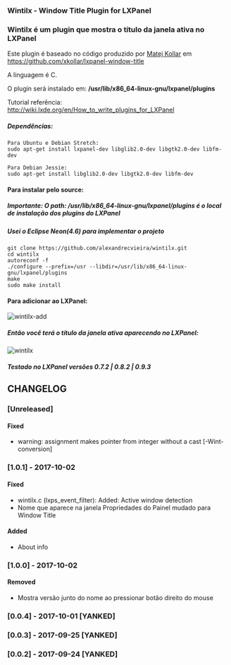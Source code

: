 ### Wintilx - Window Title Plugin for LXPanel
### Wintilx é um plugin que mostra o título da janela ativa no LXPanel

Este plugin é baseado no código produzido por [Matej Kollar](https://github.com/xkollar) em https://github.com/xkollar/lxpanel-window-title

A linguagem é C.

O plugin será instalado em: <b>/usr/lib/x86_64-linux-gnu/lxpanel/plugins</b>

Tutorial referência: http://wiki.lxde.org/en/How_to_write_plugins_for_LXPanel

##### Dependências:
	Para Ubuntu e Debian Stretch:
	sudo apt-get install lxpanel-dev libglib2.0-dev libgtk2.0-dev libfm-dev

	Para Debian Jessie:
	sudo apt-get install libglib2.0-dev libgtk2.0-dev libfm-dev
	
#### Para instalar pelo source:
##### Importante: O path: /usr/lib/x86_64-linux-gnu/lxpanel/plugins é o local de instalação dos plugins do LXPanel
##### Usei o Eclipse Neon(4.6) para implementar o projeto
	git clone https://github.com/alexandrecvieira/wintilx.git
	cd wintilx
	autoreconf -f
	./configure --prefix=/usr --libdir=/usr/lib/x86_64-linux-gnu/lxpanel/plugins
	make
	sudo make install
	
#### Para adicionar ao LXPanel:
	
![wintilx-add](http://alexandrecvieira.droppages.com/images/wintilx/wintilx-add-to-panel.png)

##### Então você terá o título da janela ativa aparecendo no LXPanel:
	
![wintilx](http://alexandrecvieira.droppages.com/images/wintilx/wintilx.gif)

##### Testado no LXPanel versões 0.7.2 | 0.8.2 | 0.9.3 

## CHANGELOG

### [Unreleased]
#### Fixed
- warning: assignment makes pointer from integer without a cast [-Wint-conversion]

### [1.0.1] - 2017-10-02
#### Fixed
- wintilx.c (lxps_event_filter): Added: Active window detection
- Nome que aparece na janela Propriedades do Painel mudado para Window Title

#### Added
- About info

### [1.0.0] - 2017-10-02
#### Removed
- Mostra versão junto do nome ao pressionar botão direito do mouse

### [0.0.4] - 2017-10-01 [YANKED]

### [0.0.3] - 2017-09-25 [YANKED]

### [0.0.2] - 2017-09-24 [YANKED]
